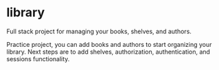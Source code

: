 # library
Full stack project for managing your books, shelves, and authors.

Practice project, you can add books and authors to start organizing your library.
Next steps are to add shelves, authorization, authentication, and sessions functionality.

